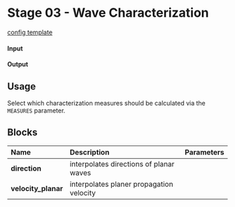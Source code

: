 # Stage 03 - Wave Characterization

[config template](config_template.yaml)

#### Input

#### Output

## Usage
Select which characterization measures should be calculated via the `MEASURES` parameter.

## Blocks
|Name | Description | Parameters |
|:----|:------------|:-----------|
|__direction__|interpolates directions of planar waves||
|__velocity_planar__|interpolates planer propagation velocity||

